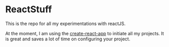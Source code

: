 # ReactStuff

This is the repo for all my experimentations with reactJS.

At the moment, I am using the [create-react-app](https://github.com/facebookincubator/create-react-app) to initiate all my projects.
It is great and saves a lot of time on configuring your project.

